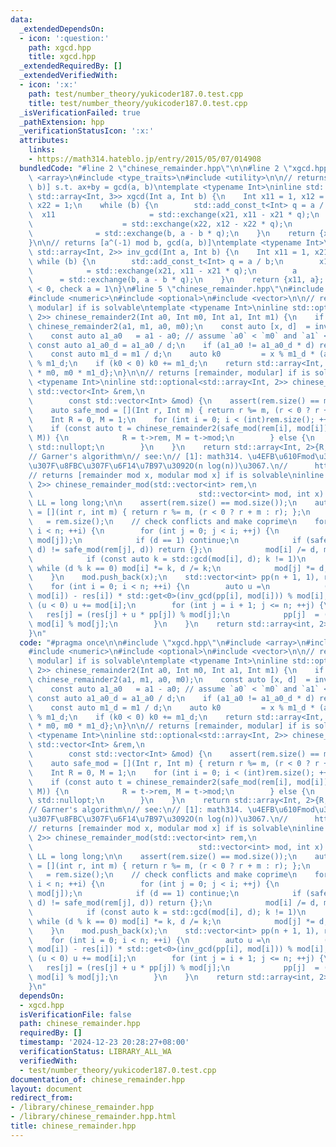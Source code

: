 ```yaml
---
data:
  _extendedDependsOn:
  - icon: ':question:'
    path: xgcd.hpp
    title: xgcd.hpp
  _extendedRequiredBy: []
  _extendedVerifiedWith:
  - icon: ':x:'
    path: test/number_theory/yukicoder187.0.test.cpp
    title: test/number_theory/yukicoder187.0.test.cpp
  _isVerificationFailed: true
  _pathExtension: hpp
  _verificationStatusIcon: ':x:'
  attributes:
    links:
    - https://math314.hateblo.jp/entry/2015/05/07/014908
  bundledCode: "#line 2 \"chinese_remainder.hpp\"\n\n#line 2 \"xgcd.hpp\"\n\n#include\
    \ <array>\n#include <type_traits>\n#include <utility>\n\n// returns [x, y, gcd(a,\
    \ b)] s.t. ax+by = gcd(a, b)\ntemplate <typename Int>\ninline std::enable_if_t<std::is_signed_v<Int>,\
    \ std::array<Int, 3>> xgcd(Int a, Int b) {\n    Int x11 = 1, x12 = 0, x21 = 0,\
    \ x22 = 1;\n    while (b) {\n        std::add_const_t<Int> q = a / b;\n      \
    \  x11                     = std::exchange(x21, x11 - x21 * q);\n        x12 \
    \                    = std::exchange(x22, x12 - x22 * q);\n        a         \
    \              = std::exchange(b, a - b * q);\n    }\n    return {x11, x12, a};\n\
    }\n\n// returns [a^(-1) mod b, gcd(a, b)]\ntemplate <typename Int>\ninline std::enable_if_t<std::is_signed_v<Int>,\
    \ std::array<Int, 2>> inv_gcd(Int a, Int b) {\n    Int x11 = 1, x21 = 0;\n   \
    \ while (b) {\n        std::add_const_t<Int> q = a / b;\n        x11         \
    \            = std::exchange(x21, x11 - x21 * q);\n        a                 \
    \      = std::exchange(b, a - b * q);\n    }\n    return {x11, a}; // check x11\
    \ < 0, check a = 1\n}\n#line 5 \"chinese_remainder.hpp\"\n#include <cassert>\n\
    #include <numeric>\n#include <optional>\n#include <vector>\n\n// returns [remainder,\
    \ modular] if is solvable\ntemplate <typename Int>\ninline std::optional<std::array<Int,\
    \ 2>> chinese_remainder2(Int a0, Int m0, Int a1, Int m1) {\n    if (m0 < m1) return\
    \ chinese_remainder2(a1, m1, a0, m0);\n    const auto [x, d]  = inv_gcd(m0, m1);\n\
    \    const auto a1_a0   = a1 - a0; // assume `a0` < `m0` and `a1` < `m1`\n   \
    \ const auto a1_a0_d = a1_a0 / d;\n    if (a1_a0 != a1_a0_d * d) return std::nullopt;\n\
    \    const auto m1_d = m1 / d;\n    auto k0         = x % m1_d * (a1_a0_d % m1_d)\
    \ % m1_d;\n    if (k0 < 0) k0 += m1_d;\n    return std::array<Int, 2>{a0 + k0\
    \ * m0, m0 * m1_d};\n}\n\n// returns [remainder, modular] if is solvable\ntemplate\
    \ <typename Int>\ninline std::optional<std::array<Int, 2>> chinese_remainder(const\
    \ std::vector<Int> &rem,\n                                                   \
    \        const std::vector<Int> &mod) {\n    assert(rem.size() == mod.size());\n\
    \    auto safe_mod = [](Int r, Int m) { return r %= m, (r < 0 ? r + m : r); };\n\
    \    Int R = 0, M = 1;\n    for (int i = 0; i < (int)rem.size(); ++i) {\n    \
    \    if (const auto t = chinese_remainder2(safe_mod(rem[i], mod[i]), mod[i], R,\
    \ M)) {\n            R = t->rem, M = t->mod;\n        } else {\n            return\
    \ std::nullopt;\n        }\n    }\n    return std::array<Int, 2>{R, M};\n}\n\n\
    // Garner's algorithm\n// see:\n// [1]: math314. \u4EFB\u610Fmod\u3067\u306E\u7573\
    \u307F\u8FBC\u307F\u6F14\u7B97\u3092O(n log(n))\u3067.\n//      https://math314.hateblo.jp/entry/2015/05/07/014908\n\
    // returns [remainder mod x, modular mod x] if is solvable\ninline std::optional<std::array<int,\
    \ 2>> chinese_remainder_mod(std::vector<int> rem,\n                          \
    \                                     std::vector<int> mod, int x) {\n    using\
    \ LL = long long;\n\n    assert(rem.size() == mod.size());\n    auto safe_mod\
    \ = [](int r, int m) { return r %= m, (r < 0 ? r + m : r); };\n    const int n\
    \   = rem.size();\n    // check conflicts and make coprime\n    for (int i = 0;\
    \ i < n; ++i) {\n        for (int j = 0; j < i; ++j) {\n            auto d = std::gcd(mod[i],\
    \ mod[j]);\n            if (d == 1) continue;\n            if (safe_mod(rem[i],\
    \ d) != safe_mod(rem[j], d)) return {};\n            mod[i] /= d, mod[j] /= d;\n\
    \            if (const auto k = std::gcd(mod[i], d); k != 1)\n               \
    \ while (d % k == 0) mod[i] *= k, d /= k;\n            mod[j] *= d;\n        }\n\
    \    }\n    mod.push_back(x);\n    std::vector<int> pp(n + 1, 1), res(n + 1);\n\
    \    for (int i = 0; i < n; ++i) {\n        auto u =\n            (LL)(safe_mod(rem[i],\
    \ mod[i]) - res[i]) * std::get<0>(inv_gcd(pp[i], mod[i])) % mod[i];\n        if\
    \ (u < 0) u += mod[i];\n        for (int j = i + 1; j <= n; ++j) {\n         \
    \   res[j] = (res[j] + u * pp[j]) % mod[j];\n            pp[j]  = (LL)pp[j] *\
    \ mod[i] % mod[j];\n        }\n    }\n    return std::array<int, 2>{res[n], pp[n]};\n\
    }\n"
  code: "#pragma once\n\n#include \"xgcd.hpp\"\n#include <array>\n#include <cassert>\n\
    #include <numeric>\n#include <optional>\n#include <vector>\n\n// returns [remainder,\
    \ modular] if is solvable\ntemplate <typename Int>\ninline std::optional<std::array<Int,\
    \ 2>> chinese_remainder2(Int a0, Int m0, Int a1, Int m1) {\n    if (m0 < m1) return\
    \ chinese_remainder2(a1, m1, a0, m0);\n    const auto [x, d]  = inv_gcd(m0, m1);\n\
    \    const auto a1_a0   = a1 - a0; // assume `a0` < `m0` and `a1` < `m1`\n   \
    \ const auto a1_a0_d = a1_a0 / d;\n    if (a1_a0 != a1_a0_d * d) return std::nullopt;\n\
    \    const auto m1_d = m1 / d;\n    auto k0         = x % m1_d * (a1_a0_d % m1_d)\
    \ % m1_d;\n    if (k0 < 0) k0 += m1_d;\n    return std::array<Int, 2>{a0 + k0\
    \ * m0, m0 * m1_d};\n}\n\n// returns [remainder, modular] if is solvable\ntemplate\
    \ <typename Int>\ninline std::optional<std::array<Int, 2>> chinese_remainder(const\
    \ std::vector<Int> &rem,\n                                                   \
    \        const std::vector<Int> &mod) {\n    assert(rem.size() == mod.size());\n\
    \    auto safe_mod = [](Int r, Int m) { return r %= m, (r < 0 ? r + m : r); };\n\
    \    Int R = 0, M = 1;\n    for (int i = 0; i < (int)rem.size(); ++i) {\n    \
    \    if (const auto t = chinese_remainder2(safe_mod(rem[i], mod[i]), mod[i], R,\
    \ M)) {\n            R = t->rem, M = t->mod;\n        } else {\n            return\
    \ std::nullopt;\n        }\n    }\n    return std::array<Int, 2>{R, M};\n}\n\n\
    // Garner's algorithm\n// see:\n// [1]: math314. \u4EFB\u610Fmod\u3067\u306E\u7573\
    \u307F\u8FBC\u307F\u6F14\u7B97\u3092O(n log(n))\u3067.\n//      https://math314.hateblo.jp/entry/2015/05/07/014908\n\
    // returns [remainder mod x, modular mod x] if is solvable\ninline std::optional<std::array<int,\
    \ 2>> chinese_remainder_mod(std::vector<int> rem,\n                          \
    \                                     std::vector<int> mod, int x) {\n    using\
    \ LL = long long;\n\n    assert(rem.size() == mod.size());\n    auto safe_mod\
    \ = [](int r, int m) { return r %= m, (r < 0 ? r + m : r); };\n    const int n\
    \   = rem.size();\n    // check conflicts and make coprime\n    for (int i = 0;\
    \ i < n; ++i) {\n        for (int j = 0; j < i; ++j) {\n            auto d = std::gcd(mod[i],\
    \ mod[j]);\n            if (d == 1) continue;\n            if (safe_mod(rem[i],\
    \ d) != safe_mod(rem[j], d)) return {};\n            mod[i] /= d, mod[j] /= d;\n\
    \            if (const auto k = std::gcd(mod[i], d); k != 1)\n               \
    \ while (d % k == 0) mod[i] *= k, d /= k;\n            mod[j] *= d;\n        }\n\
    \    }\n    mod.push_back(x);\n    std::vector<int> pp(n + 1, 1), res(n + 1);\n\
    \    for (int i = 0; i < n; ++i) {\n        auto u =\n            (LL)(safe_mod(rem[i],\
    \ mod[i]) - res[i]) * std::get<0>(inv_gcd(pp[i], mod[i])) % mod[i];\n        if\
    \ (u < 0) u += mod[i];\n        for (int j = i + 1; j <= n; ++j) {\n         \
    \   res[j] = (res[j] + u * pp[j]) % mod[j];\n            pp[j]  = (LL)pp[j] *\
    \ mod[i] % mod[j];\n        }\n    }\n    return std::array<int, 2>{res[n], pp[n]};\n\
    }\n"
  dependsOn:
  - xgcd.hpp
  isVerificationFile: false
  path: chinese_remainder.hpp
  requiredBy: []
  timestamp: '2024-12-23 20:28:27+08:00'
  verificationStatus: LIBRARY_ALL_WA
  verifiedWith:
  - test/number_theory/yukicoder187.0.test.cpp
documentation_of: chinese_remainder.hpp
layout: document
redirect_from:
- /library/chinese_remainder.hpp
- /library/chinese_remainder.hpp.html
title: chinese_remainder.hpp
---
```

